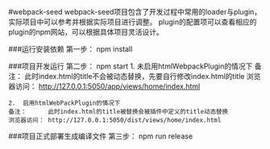 #webpack-seed
	webpack-seed项目包含了开发过程中常用的loader与plugin，实际项目中可以参考并根据实际项目进行调整。
	plugin的配置项可以查看相应的plugin的npm网站，可以根据具体项目灵活设计。

###运行安装依赖
	第一步： npm install

###项目开发运行
	第二步： npm start
	1.	未启用htmlWebpackPlugin的情况下
	备注：      此时index.html的title不会被动态替换，先要自行修改index.html的title
	浏览器访问： http://127.0.0.1:5050/app/views/home/index.html

	2.	启用htmlWebPackPlugin的情况下
	备注：      此时index.html的title被替换会被插件中定义的title动态替换
	浏览器访问： http://127.0.0.1:5050/dist/views/home/index.html

###项目正式部署生成编译文件
	第三步： npm run release
